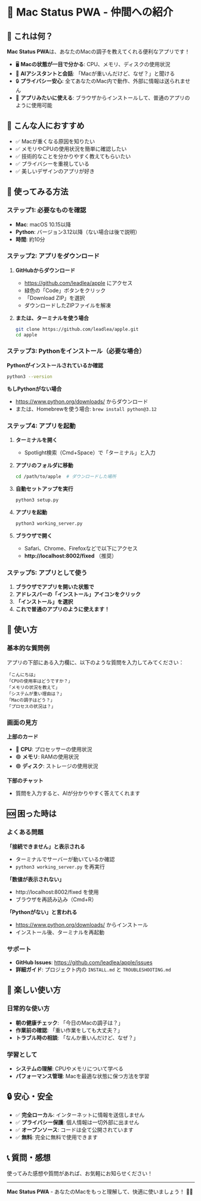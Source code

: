 # 🍎 Mac Status PWA - 仲間への紹介

## 📱 これは何？

**Mac Status PWA**は、あなたのMacの調子を教えてくれる便利なアプリです！

- 🖥️ **Macの状態が一目で分かる**: CPU、メモリ、ディスクの使用状況
- 💬 **AIアシスタントと会話**: 「Macが重いんだけど、なぜ？」と聞ける
- 🔒 **プライバシー安心**: 全てあなたのMac内で動作、外部に情報は送られません
- 📱 **アプリみたいに使える**: ブラウザからインストールして、普通のアプリのように使用可能

## 🎯 こんな人におすすめ

- ✅ Macが重くなる原因を知りたい
- ✅ メモリやCPUの使用状況を簡単に確認したい
- ✅ 技術的なことを分かりやすく教えてもらいたい
- ✅ プライバシーを重視している
- ✅ 美しいデザインのアプリが好き

## 🚀 使ってみる方法

### ステップ1: 必要なものを確認
- **Mac**: macOS 10.15以降
- **Python**: バージョン3.12以降（ない場合は後で説明）
- **時間**: 約10分

### ステップ2: アプリをダウンロード

1. **GitHubからダウンロード**
   - https://github.com/leadlea/apple にアクセス
   - 緑色の「Code」ボタンをクリック
   - 「Download ZIP」を選択
   - ダウンロードしたZIPファイルを解凍

2. **または、ターミナルを使う場合**
   ```bash
   git clone https://github.com/leadlea/apple.git
   cd apple
   ```

### ステップ3: Pythonをインストール（必要な場合）

**Pythonがインストールされているか確認**
```bash
python3 --version
```

**もしPythonがない場合**
- https://www.python.org/downloads/ からダウンロード
- または、Homebrewを使う場合: `brew install python@3.12`

### ステップ4: アプリを起動

1. **ターミナルを開く**
   - Spotlight検索（Cmd+Space）で「ターミナル」と入力

2. **アプリのフォルダに移動**
   ```bash
   cd /path/to/apple  # ダウンロードした場所
   ```

3. **自動セットアップを実行**
   ```bash
   python3 setup.py
   ```

4. **アプリを起動**
   ```bash
   python3 working_server.py
   ```

5. **ブラウザで開く**
   - Safari、Chrome、Firefoxなどで以下にアクセス
   - **http://localhost:8002/fixed** （推奨）

### ステップ5: アプリとして使う

1. **ブラウザでアプリを開いた状態で**
2. **アドレスバーの「インストール」アイコンをクリック**
3. **「インストール」を選択**
4. **これで普通のアプリのように使えます！**

## 💬 使い方

### 基本的な質問例

アプリの下部にある入力欄に、以下のような質問を入力してみてください：

```
「こんにちは」
「CPUの使用率はどうですか？」
「メモリの状況を教えて」
「システムが重い理由は？」
「Macの調子はどう？」
「プロセスの状況は？」
```

### 画面の見方

**上部のカード**
- 🔵 **CPU**: プロセッサーの使用状況
- 🟢 **メモリ**: RAMの使用状況  
- 🟣 **ディスク**: ストレージの使用状況

**下部のチャット**
- 質問を入力すると、AIが分かりやすく答えてくれます

## 🆘 困った時は

### よくある問題

**「接続できません」と表示される**
- ターミナルでサーバーが動いているか確認
- `python3 working_server.py` を再実行

**「数値が表示されない」**
- http://localhost:8002/fixed を使用
- ブラウザを再読み込み（Cmd+R）

**「Pythonがない」と言われる**
- https://www.python.org/downloads/ からインストール
- インストール後、ターミナルを再起動

### サポート

- **GitHub Issues**: https://github.com/leadlea/apple/issues
- **詳細ガイド**: プロジェクト内の `INSTALL.md` と `TROUBLESHOOTING.md`

## 🎉 楽しい使い方

### 日常的な使い方
- **朝の健康チェック**: 「今日のMacの調子は？」
- **作業前の確認**: 「重い作業をしても大丈夫？」
- **トラブル時の相談**: 「なんか重いんだけど、なぜ？」

### 学習として
- **システムの理解**: CPUやメモリについて学べる
- **パフォーマンス管理**: Macを最適な状態に保つ方法を学習

## 🔒 安心・安全

- ✅ **完全ローカル**: インターネットに情報を送信しません
- ✅ **プライバシー保護**: 個人情報は一切外部に出ません
- ✅ **オープンソース**: コードは全て公開されています
- ✅ **無料**: 完全に無料で使用できます

## 📞 質問・感想

使ってみた感想や質問があれば、お気軽にお知らせください！

---

**Mac Status PWA** - あなたのMacをもっと理解して、快適に使いましょう！ 🚀✨